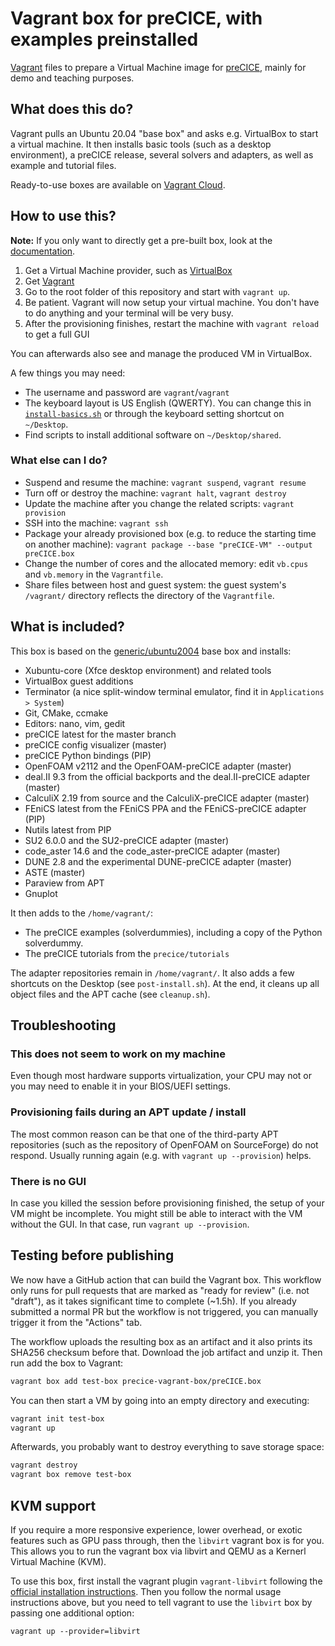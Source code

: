 # Vagrant box for preCICE, with examples preinstalled

[Vagrant](https://www.vagrantup.com/) files to prepare a Virtual Machine image for [preCICE](https://www.precice.org/), mainly for demo and teaching purposes.

## What does this do?

Vagrant pulls an Ubuntu 20.04 "base box" and asks e.g. VirtualBox to start a virtual machine.
It then installs basic tools (such as a desktop environment), a preCICE release,
several solvers and adapters, as well as example and tutorial files.

Ready-to-use boxes are available on [Vagrant Cloud](https://app.vagrantup.com/precice/boxes/precice-vm).

## How to use this?

**Note:** If you only want to directly get a pre-built box, look at the [documentation](https://www.precice.org/installation-vm.html).

1. Get a Virtual Machine provider, such as [VirtualBox](https://www.virtualbox.org/)
2. Get [Vagrant](https://www.vagrantup.com/)
3. Go to the root folder of this repository and start with `vagrant up`.
4. Be patient. Vagrant will now setup your virtual machine. You don't have to do anything and your terminal will be very busy.
5. After the provisioning finishes, restart the machine with `vagrant reload` to get a full GUI

You can afterwards also see and manage the produced VM in VirtualBox.

A few things you may need:

- The username and password are `vagrant`/`vagrant`
- The keyboard layout is US English (QWERTY). You can change this in [`install-basics.sh`](./install-basics.sh) or through the keyboard setting shortcut on `~/Desktop`.
- Find scripts to install additional software on `~/Desktop/shared`.

### What else can I do?

- Suspend and resume the machine: `vagrant suspend`, `vagrant resume`
- Turn off or destroy the machine: `vagrant halt`, `vagrant destroy`
- Update the machine after you change the related scripts: `vagrant provision`
- SSH into the machine: `vagrant ssh`
- Package your already provisioned box (e.g. to reduce the starting time on another machine): `vagrant package --base "preCICE-VM" --output preCICE.box`
- Change the number of cores and the allocated memory: edit `vb.cpus` and `vb.memory` in the `Vagrantfile`.
- Share files between host and guest system: the guest system's `/vagrant/` directory reflects the directory of the `Vagrantfile`.

## What is included?

This box is based on the [generic/ubuntu2004](https://github.com/lavabit/robox/tree/master/scripts/ubuntu2004) base box and installs:

- Xubuntu-core (Xfce desktop environment) and related tools
- VirtualBox guest additions
- Terminator (a nice split-window terminal emulator, find it in `Applications > System`)
- Git, CMake, ccmake
- Editors: nano, vim, gedit
- preCICE latest for the master branch
- preCICE config visualizer (master)
- preCICE Python bindings (PIP)
- OpenFOAM v2112 and the OpenFOAM-preCICE adapter (master)
- deal.II 9.3 from the official backports and the deal.II-preCICE adapter (master)
- CalculiX 2.19 from source and the CalculiX-preCICE adapter (master)
- FEniCS latest from the FEniCS PPA and the FEniCS-preCICE adapter (PIP)
- Nutils latest from PIP
- SU2 6.0.0 and the SU2-preCICE adapter (master)
- code_aster 14.6 and the code_aster-preCICE adapter (master)
- DUNE 2.8 and the experimental DUNE-preCICE adapter (master)
- ASTE (master)
- Paraview from APT
- Gnuplot

It then adds to the `/home/vagrant/`:

- The preCICE examples (solverdummies), including a copy of the Python solverdummy.
- The preCICE tutorials from the `precice/tutorials`

The adapter repositories remain in `/home/vagrant/`.
It also adds a few shortcuts on the Desktop (see `post-install.sh`).
At the end, it cleans up all object files and the APT cache (see `cleanup.sh`).

## Troubleshooting

### This does not seem to work on my machine

Even though most hardware supports virtualization, your CPU may not or you may need to enable it in your BIOS/UEFI settings.

### Provisioning fails during an APT update / install

The most common reason can be that one of the third-party APT repositories
(such as the repository of OpenFOAM on SourceForge) do not respond.
Usually running again (e.g. with `vagrant up --provision`) helps.

### There is no GUI

In case you killed the session before provisioning finished, the setup of your VM might be incomplete. You might still be able to interact with the VM without the GUI. In that case, run `vagrant up --provision`.

## Testing before publishing

We now have a GitHub action that can build the Vagrant box. This workflow only runs for pull requests that are marked as "ready for review" (i.e. not "draft"), as it takes significant time to complete (~1.5h). If you already submitted a normal PR but the workflow is not triggered, you can manually trigger it from the "Actions" tab.

The workflow uploads the resulting box as an artifact and it also prints its SHA256 checksum before that. Download the job artifact and unzip it. Then run add the box to Vagrant:

```bash
vagrant box add test-box precice-vagrant-box/preCICE.box 
```

You can then start a VM by going into an empty directory and executing:

```bash
vagrant init test-box
vagrant up
```

Afterwards, you probably want to destroy everything to save storage space:

```bash
vagrant destroy
vagrant box remove test-box
```

## KVM support

If you require a more responsive experience, lower overhead, or exotic features such as GPU pass through, then the `libvirt` vagrant box is for you.
This allows you to run the vagrant box via libvirt and QEMU as a Kernerl Virtual Machine (KVM).

To use this box, first install the vagrant plugin `vagrant-libvirt` following the [official installation instructions](https://github.com/vagrant-libvirt/vagrant-libvirt#installation).
Then you follow the normal usage instructions above, but you need to tell vagrant to use the `libvirt` box by passing one additional option:
```
vagrant up --provider=libvirt
```
